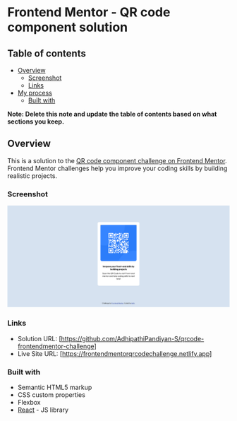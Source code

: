 # Frontend Mentor - QR code component solution
## Table of contents

- [Overview](#overview)
  - [Screenshot](#screenshot)
  - [Links](#links)
- [My process](#my-process)
  - [Built with](#built-with)

**Note: Delete this note and update the table of contents based on what sections you keep.**

## Overview
This is a solution to the [QR code component challenge on Frontend Mentor](https://www.frontendmentor.io/challenges/qr-code-component-iux_sIO_H). Frontend Mentor challenges help you improve your coding skills by building realistic projects. 
### Screenshot

![](./screenshot.png)

### Links

- Solution URL: [https://github.com/AdhipathiPandiyan-S/qrcode-frontendmentor-challenge]
- Live Site URL: [https://frontendmentorqrcodechallenge.netlify.app]

### Built with

- Semantic HTML5 markup
- CSS custom properties
- Flexbox
- [React](https://reactjs.org/) - JS library

